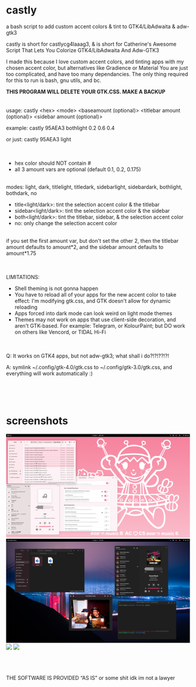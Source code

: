 # castly
a bash script to add custom accent colors &amp; tint to GTK4/LibAdwaita &amp; adw-gtk3

castly is short for castlycg4laaag3, & is short for Catherine's Awesome Script That Lets You Colorize GTK4/LibAdwaita And Adw-GTK3

I made this because I love custom accent colors, and tinting apps with my chosen accent color, but alternatives like Gradience or Material You are just too complicated, and have too many dependancies. The only thing required for this to run is bash, gnu utils, and bc.

**THIS PROGRAM WILL DELETE YOUR GTK.CSS. MAKE A BACKUP**
<br><br><br>
usage: castly \<hex> \<mode> \<baseamount (optional)> \<titlebar amount (optional)> \<sidebar amount (optional)>

example: castly 95AEA3 bothlight 0.2 0.6 0.4

or just: castly 95AEA3 light
<br><br><br>

- hex color should NOT contain #
- all 3 amount vars are optional (default 0.1, 0.2, 0.175)

<br>
modes: light, dark, titlelight, titledark, sidebarlight, sidebardark, bothlight, bothdark, no

- title<light/dark>: tint the selection accent color & the titlebar
- sidebar<light/dark>: tint the selection accent color & the sidebar
- both<light/dark>: tint the titlebar, sidebar, & the selection accent color
- no: only change the selection accent color

<br>
if you set the first amount var, but don't set the other 2, then the titlebar amount defaults to amount*2, and the sidebar amount defaults to amount*1.75

<br><br>
LIMITATIONS:
- Shell theming is not gonna happen
- You have to reload all of your apps for the new accent color to take effect: I'm modifying gtk.css, and GTK doesn't allow for dynamic reloading
- Apps forced into dark mode can look weird on light mode themes
- Themes may not work on apps that use client-side decoration, and aren't GTK-based. For example: Telegram, or KolourPaint; but DO work on others like Vencord, or TIDAL Hi-Fi

<br><br>
Q: It works on GTK4 apps, but not adw-gtk3; what shall i do?!?!??!?!

A: symlink ~/.config/gtk-4.0/gtk.css to ~/.config/gtk-3.0/gtk.css, and everything will work automatically :)

<br><br><br>
# screenshots
![](./screenshot1.png)
![](./screenshot2.png)
![](./screenshot3.png)
![](./screenshot4.png)

<br><br><br>
THE SOFTWARE IS PROVIDED “AS IS” or some shit idk im not a lawyer
